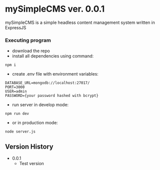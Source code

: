# mySimpleCMS ver. 0.0.1
mySimpleCMS is a simple headless content management system written in ExpressJS

### Executing program
* download the repo
* install all dependencies using command:
```
npm i
```
* create .env file with environment variables:
```
DATABASE_URL=mongodb://localhost:27017/
PORT=3000
USER=admin
PASSWORD={your password hashed with bcrypt}
```
* run server in develop mode:
```
npm run dev
```
* or in production mode: 
```
node server.js
```
## Version History
* 0.0.1
    * Test version